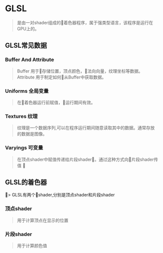 # GLSL

> 是由一对shader组成的着色器程序，属于强类型语言，该程序是运行在GPU上的。

## GLSL常见数据

### Buffer And Attribute

> Buffer 用于存储位置，顶点颜色，法向向量，纹理坐标等数据。
> Attribute 用于制定如何从Buffer中获取数据。

### Uniforms 全局变量

> 在着色器运行前赋值，运行期间有效。

### Textures 纹理

> 纹理是一个数据序列,可以在程序运行期间随意读取其中的数据。通常存放的数据是图像。

### Varyings 可变量

> 在顶点shader中赋值传递给片段shader。通过这种方式向片段shader传值  

## GLSL的着色器

> GLSL有两个shader,分别是顶点shader和片段shader

### 顶点shader

> 用于计算顶点在显示的位置

### 片段shader

> 用于计算颜色值
